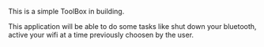 This is a simple ToolBox in building.

This application will be able to do some tasks like shut down your bluetooth, active your wifi at a time previously choosen by the user.
